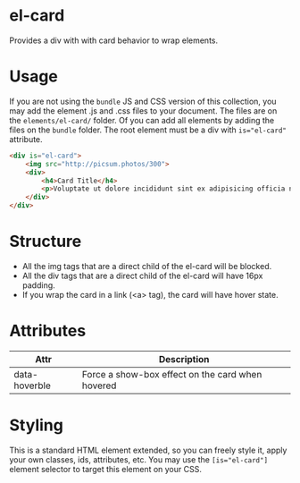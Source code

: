 # el-card

Provides a div with with card behavior to wrap elements.

# Usage

If you are not using the `bundle` JS and CSS version of this collection, you may add the element .js and .css files to your document. The files are on the `elements/el-card/` folder. Of you can add all elements by adding the files on the `bundle` folder. The root element must be a div with `is="el-card"` attribute.

```html
<div is="el-card">
	<img src="http://picsum.photos/300">
	<div>
		<h4>Card Title</h4>
		<p>Voluptate ut dolore incididunt sint ex adipisicing officia nulla labore laborum dolore pariatur proident dolor officia nisi magna reprehenderit aliquip ullamco velit ex commodo sed do excepteur ullamco dolore mollit et mollit reprehenderit elit dolore ex.</p>
	</div>
</div>
```

# Structure

* All the img tags that are a direct child of the el-card will be blocked.
* All the div tags that are a direct child of the el-card will have 16px padding.
* If you wrap the card in a link (\<a> tag), the card will have hover state.

# Attributes

| Attr | Description |
| --- | --- |
| data-hoverble | Force a show-box effect on the card when hovered|

# Styling

This is a standard HTML element extended, so you can freely style it, apply your own classes, ids, attributes, etc.
You may use the `[is="el-card"]` element selector to target this element on your CSS.